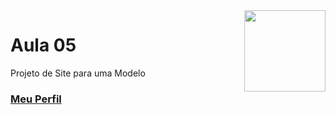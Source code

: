 <img align="right" src="../../img/css.png" width="130"/>

# Aula 05

Projeto de Site para uma Modelo


### [Meu Perfil](http://phstefen.github.io/)